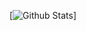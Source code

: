 [![Github Stats](https://github-readme-stats.vercel.app/api?username=tobias-tengler&hide=stars&count_private=true&show_icons=true&theme=tokyonight)]
